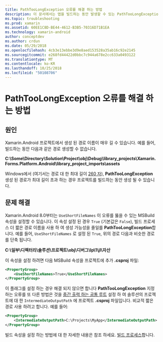 ```yaml
---
title: PathTooLongException 오류를 해결 하는 방법
description: 이 문서에서는 앱을 빌드하는 동안 발생할 수 있는 PathTooLongException을 해결 하는 방법에 설명 합니다.
ms.topic: troubleshooting
ms.prod: xamarin
ms.assetid: 60EE1C8D-BE44-4612-B3B5-70316D71B1EA
ms.technology: xamarin-android
author: conceptdev
ms.author: crdun
ms.date: 05/29/2018
ms.openlocfilehash: 4cb3e13ebbe3d9e8aed153528a35ab16c92e2145
ms.sourcegitcommit: e268fd44422d0bbc7c944a678e2cc633a0493122
ms.translationtype: MT
ms.contentlocale: ko-KR
ms.lasthandoff: 10/25/2018
ms.locfileid: "50108706"
---
```

# <a name="how-do-i-resolve-a-pathtoolongexception-error"></a>PathTooLongException 오류를 해결 하는 방법

## <a name="cause"></a>원인

Xamarin.Android 프로젝트에서 생성 된 경로 이름이 매우 길 수 있습니다.
예를 들어, 빌드하는 동안 다음과 같은 경로 생성할 수 없습니다.

**C:\\Some\\Directory\\Solution\\Project\\obj\\Debug\\__library_projects__\\Xamarin.Forms.Platform.Android\\library_project_imports\\assets**

Windows에서 (여기서는 경로 대 한 최대 길이 [260 자](https://msdn.microsoft.com/library/windows/desktop/aa365247.aspx)), **PathTooLongException** 생성 된 경로가 최대 길이 초과 하는 경우 프로젝트를 빌드하는 동안 생성 될 수 있습니다. 

## <a name="fix"></a>문제 해결

Xamarin.Android 8.0부터는 `UseShortFileNames` 이 오류를 뚫을 수 있는 MSBuild 속성을 설정할 수 있습니다. 이 속성 설정 된 경우 `True` (기본값은 `False`), 빌드 프로세스 더 짧은 경로 이름을 사용 하 여 생성 가능성을 줄일를 **PathTooLongException**합니다.
예를 들어, `UseShortFileNames` 로 설정 된 `True`, 위의 경로 다음과 비슷한 경로를 단축 됩니다.

**C:\\일부\\디렉터리\\솔루션\\프로젝트\\obj\\디버그\\lp\\1\\jl\\자산**

이 속성을 설정 하려면 다음 MSBuild 속성을 프로젝트에 추가 **.csproj** 파일:

```xml
<PropertyGroup>
    <UseShortFileNames>True</UseShortFileNames>
</PropertyGroup>
```

이 플래그를 설정 하는 경우 해결 되지 않으면 합니다 **PathTooLongException** 지정 하는 오류를 또 다른 방법은 것을 [중간 출력 하는 공통 루트](https://blogs.msdn.microsoft.com/kirillosenkov/2015/04/04/using-a-common-intermediate-and-output-directory-for-your-solution/) 설정 하 여 솔루션의 프로젝트에 대 한 `IntermediateOutputPath` 에 프로젝트 **.csproj** 파일입니다. 비교적 짧은 경로 사용 하려고 합니다. 예를 들어:

```xml
<PropertyGroup>
    <IntermediateOutputPath>C:\Projects\MyApp</IntermediateOutputPath>
</PropertyGroup>
```

빌드 속성을 설정 하는 방법에 대 한 자세한 내용은 참조 하세요. [빌드 프로세스](~/android/deploy-test/building-apps/build-process.md)합니다.
